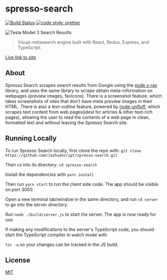 # spresso-search 
[![Build Status](https://travis-ci.com/JoshuaScript/spresso-search.svg?branch=master)](https://travis-ci.com/JoshuaScript/spresso-search)
[![code style: prettier](https://img.shields.io/badge/code_style-prettier-ff69b4.svg?style=flat-square)](https://github.com/prettier/prettier)

![Tesla Model 3 Search Results](https://imgur.com/a/zOF7qFK)

>Visual metasearch engine built with React, Redux, Express, and TypeScript.

[Live link to site](http://spresso-search.herokuapp.com/)

## About
Spresso Search scrapes search results from Google using the [node x-ray](https://github.com/matthewmueller/x-ray) library, and uses the same library to scrape obtain meta-information on webpages (preview images, favicons). There is a screenshot feature, which takes screenshots of sites that don't have meta preview images in their HTML. There is also a text-outline feature, powered by [node-unfluff](https://github.com/ageitgey/node-unfluff), which scrapes text content from web pages(ideal for articles & other text-rich pages), allowing the user to read the contents of a web page in clean, formatted text and without leaving the Spresso Search site.

## Running Locally
To run Spresso Search locally, first clone the repo with: `git clone https://github.com/JoshuaScript/spresso-search.git`


Then `cd` into its directory:  `cd spresso-search`

Install the dependencies with `yarn install`

Then run `yarn start` to run the client side code. The app should be visible on port 3000.

Open a new terminal tab/window in the same directory, and run `cd server` to go into the server directory.

Run `node ./build/server.js` to start the server. The app is now ready for use.

If making any modifications to the server's TypeScript code, you should start the TypeScript compiler in watch mode with

 `tsc -w` so your changes can be tracked in the JS build.


## License
[MIT](https://github.com/JoshuaScript/spresso-search/blob/master/LICENSE.md)
